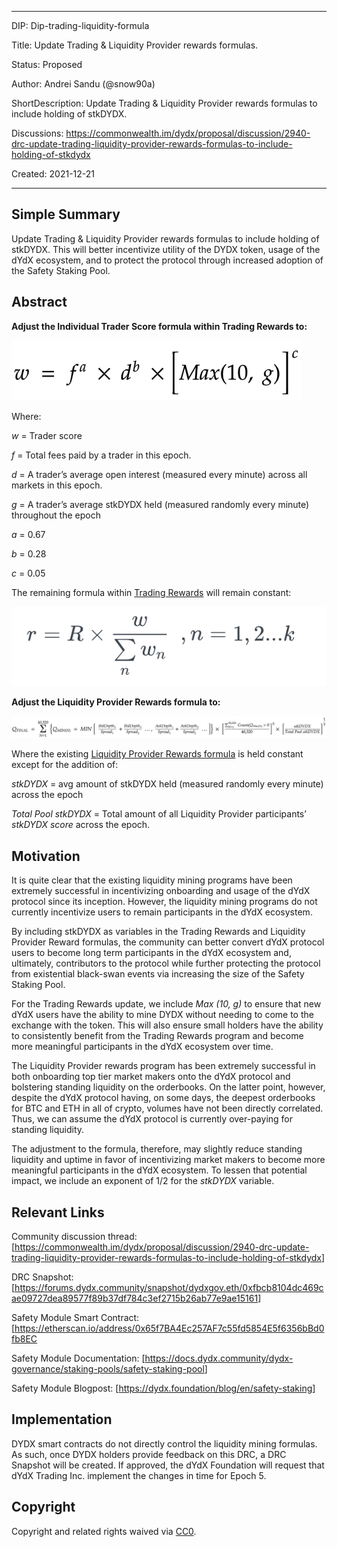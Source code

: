 
---
DIP: Dip-trading-liquidity-formula 

Title: Update Trading & Liquidity Provider rewards formulas.

Status: Proposed

Author: Andrei Sandu (@snow90a)

ShortDescription: Update Trading & Liquidity Provider rewards formulas to include holding of stkDYDX.

Discussions: https://commonwealth.im/dydx/proposal/discussion/2940-drc-update-trading-liquidity-provider-rewards-formulas-to-include-holding-of-stkdydx

Created: 2021-12-21

---

## Simple Summary

Update Trading & Liquidity Provider rewards formulas to include holding of stkDYDX. This will better incentivize utility of the DYDX token, usage of the dYdX ecosystem, and to protect the protocol through increased adoption of the Safety Staking Pool.

## Abstract

**Adjust the Individual Trader Score formula within Trading Rewards to:** 

![](Aspose.Words.0f424b8d-b732-4a0b-b2cd-9055ed9dedde.001.png) 

Where: 

*w* = Trader score

*f* = Total fees paid by a trader in this epoch.

*d* = A trader’s average open interest (measured every minute) across all markets in this epoch.

*g* = A trader’s average stkDYDX held (measured randomly every minute) throughout the epoch

*a* = 0.67

*b* = 0.28

*c* = 0.05

The remaining formula within [Trading Rewards](https://docs.dydx.community/dydx-governance/rewards/trading-rewards) will remain constant: 

![](Aspose.Words.0f424b8d-b732-4a0b-b2cd-9055ed9dedde.002.png) 

**Adjust the Liquidity Provider Rewards formula to:** 

![](Aspose.Words.0f424b8d-b732-4a0b-b2cd-9055ed9dedde.003.png) 

Where the existing [Liquidity Provider Rewards formula](https://docs.dydx.community/dydx-governance/rewards/liquidity-provider-rewards) is held constant except for the addition of:

*stkDYDX* = avg amount of stkDYDX held (measured randomly every minute) across the epoch



*Total Pool stkDYDX* = Total amount of all Liquidity Provider participants’ *stkDYDX score* across the epoch. 




## Motivation

It is quite clear that the existing liquidity mining programs have been extremely successful in incentivizing onboarding and usage of the dYdX protocol since its inception. However, the liquidity mining programs do not currently incentivize users to remain participants in the dYdX ecosystem. 

By including stkDYDX as variables in the Trading Rewards and Liquidity Provider Reward formulas, the community can better convert dYdX protocol users to become long term participants in the dYdX ecosystem and, ultimately, contributors to the protocol while further protecting the protocol from existential black-swan events via increasing the size of the Safety Staking Pool. 

For the Trading Rewards update, we include *Max (10, g)* to ensure that new dYdX users have the ability to mine DYDX without needing to come to the exchange with the token. This will also ensure small holders have the ability to consistently benefit from the Trading Rewards program and become more meaningful participants in the dYdX ecosystem over time. 

The Liquidity Provider rewards program has been extremely successful in both onboarding top tier market makers onto the dYdX protocol and bolstering standing liquidity on the orderbooks. On the latter point, however, despite the dYdX protocol having, on some days, the deepest orderbooks for BTC and ETH in all of crypto, volumes have not been directly correlated. Thus, we can assume the dYdX protocol is currently over-paying for standing liquidity.

The adjustment to the formula, therefore, may slightly reduce standing liquidity and uptime in favor of incentivizing market makers to become more meaningful participants in the dYdX ecosystem. To lessen that potential impact, we include an exponent of 1/2 for the *stkDYDX* variable. 


## Relevant Links

Community discussion thread: [<https://commonwealth.im/dydx/proposal/discussion/2940-drc-update-trading-liquidity-provider-rewards-formulas-to-include-holding-of-stkdydx>]

DRC Snapshot: [<https://forums.dydx.community/snapshot/dydxgov.eth/0xfbcb8104dc469cae09727dea89577f89b37df784c3ef2715b26ab77e9ae15161>]

Safety Module Smart Contract:[<https://etherscan.io/address/0x65f7BA4Ec257AF7c55fd5854E5f6356bBd0fb8EC>

Safety Module Documentation: [<https://docs.dydx.community/dydx-governance/staking-pools/safety-staking-pool>]

Safety Module Blogpost: [<https://dydx.foundation/blog/en/safety-staking>]




## Implementation

DYDX smart contracts do not directly control the liquidity mining formulas. As such, once DYDX holders provide feedback on this DRC, a DRC Snapshot will be created. If approved, the dYdX Foundation will request that dYdX Trading Inc. implement the changes in time for Epoch 5.


## Copyright

Copyright and related rights waived via [CC0](https://creativecommons.org/publicdomain/zero/1.0/).
